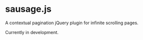# sausage.js

A contextual pagination jQuery plugin for infinite scrolling pages.

Currently in development.